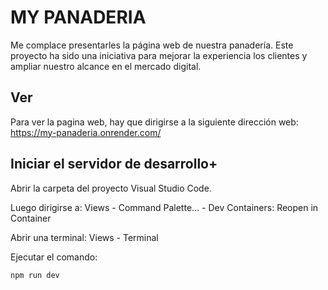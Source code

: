 # MY PANADERIA

Me complace presentarles la página web de nuestra panadería. Este proyecto ha sido una iniciativa para mejorar la experiencia los clientes y ampliar nuestro alcance en el mercado digital.

## Ver

Para ver la pagina web, hay que dirigirse a la siguiente dirección web:
https://my-panaderia.onrender.com/

## Iniciar el servidor de desarrollo+

Abrir la carpeta del proyecto Visual Studio Code.

Luego dirigirse a:
Views - Command Palette… - Dev Containers: Reopen in Container

Abrir una terminal:
Views - Terminal

Ejecutar el comando:

```sh
npm run dev
```
